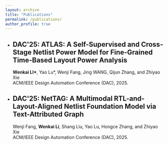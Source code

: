 ```yaml
---
layout: archive
title: "Publications"
permalink: /publications/
author_profile: true
---
```


- ## DAC'25: ATLAS: A Self-Supervised and Cross-Stage Netlist Power Model for Fine-Grained Time-Based Layout Power Analysis
  __Wenkai LI\*__, Yao Lu\*, Wenji Fang, Jing WANG, Qijun Zhang, and Zhiyao Xie  
  ACM/IEEE Design Automation Conference (DAC), 2025.  

- ## DAC'25: NetTAG: A Multimodal RTL-and-Layout-Aligned Netlist Foundation Model via Text-Attributed Graph
  Wenji Fang, __Wenkai Li__, Shang Liu, Yao Lu, Hongce Zhang, and Zhiyao Xie  
  ACM/IEEE Design Automation Conference (DAC), 2025.    
 
